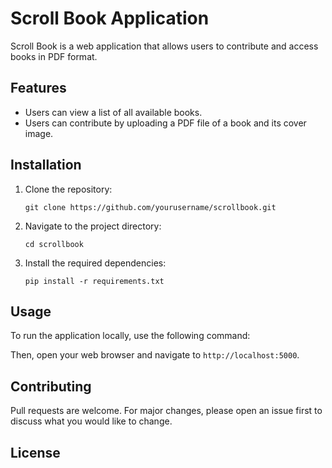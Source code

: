 # Scroll Book Application

Scroll Book is a web application that allows users to contribute and access books in PDF format.

## Features

- Users can view a list of all available books.
- Users can contribute by uploading a PDF file of a book and its cover image.

## Installation

1. Clone the repository:
    ```
    git clone https://github.com/yourusername/scrollbook.git
    ```
2. Navigate to the project directory:
    ```
    cd scrollbook
    ```
3. Install the required dependencies:
    ```
    pip install -r requirements.txt
    ```

## Usage

To run the application locally, use the following command:

Then, open your web browser and navigate to `http://localhost:5000`.

## Contributing

Pull requests are welcome. For major changes, please open an issue first to discuss what you would like to change.

## License
